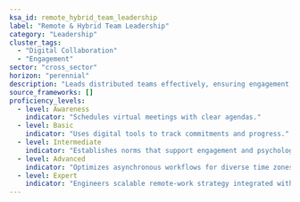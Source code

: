 ```yaml
---
ksa_id: remote_hybrid_team_leadership
label: "Remote & Hybrid Team Leadership"
category: "Leadership"
cluster_tags:
  - "Digital Collaboration"
  - "Engagement"
sector: "cross_sector"
horizon: "perennial"
description: "Leads distributed teams effectively, ensuring engagement, accountability, and culture cohesion."
source_frameworks: []
proficiency_levels:
  - level: Awareness
    indicator: "Schedules virtual meetings with clear agendas."
  - level: Basic
    indicator: "Uses digital tools to track commitments and progress."
  - level: Intermediate
    indicator: "Establishes norms that support engagement and psychological safety."
  - level: Advanced
    indicator: "Optimizes asynchronous workflows for diverse time zones."
  - level: Expert
    indicator: "Engineers scalable remote‑work strategy integrated with culture."
---
```

